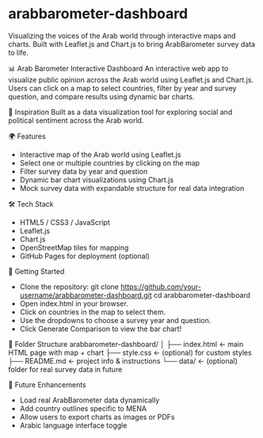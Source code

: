 # arabbarometer-dashboard

Visualizing the voices of the Arab world through interactive maps and charts. Built with Leaflet.js and Chart.js to bring ArabBarometer survey data to life.

📊 Arab Barometer Interactive Dashboard
An interactive web app to visualize public opinion across the Arab world using Leaflet.js and Chart.js. Users can click on a map to select countries, filter by year and survey question, and compare results using dynamic bar charts.

🧠 Inspiration
Built as a data visualization tool for exploring social and political sentiment across the Arab world.

🌍 Features
- Interactive map of the Arab world using Leaflet.js
- Select one or multiple countries by clicking on the map
- Filter survey data by year and question
- Dynamic bar chart visualizations using Chart.js
- Mock survey data with expandable structure for real data integration

🛠️ Tech Stack
- HTML5 / CSS3 / JavaScript
- Leaflet.js
- Chart.js
- OpenStreetMap tiles for mapping
- GitHub Pages for deployment (optional)

🚀 Getting Started
- Clone the repository:
     git clone https://github.com/your-username/arabbarometer-dashboard.git
     cd arabbarometer-dashboard
- Open index.html in your browser.
- Click on countries in the map to select them.
- Use the dropdowns to choose a survey year and question.
- Click Generate Comparison to view the bar chart!

📁 Folder Structure
arabbarometer-dashboard/
│
├── index.html        ← main HTML page with map + chart
├── style.css         ← (optional) for custom styles
├── README.md         ← project info & instructions
└── data/             ← (optional) folder for real survey data in future

🔮 Future Enhancements
- Load real ArabBarometer data dynamically
- Add country outlines specific to MENA
- Allow users to export charts as images or PDFs
- Arabic language interface toggle
